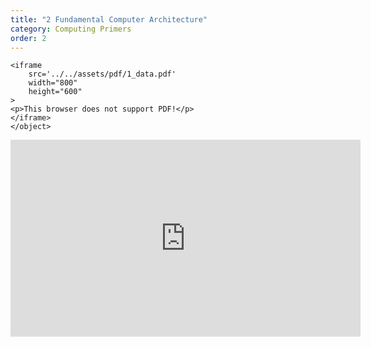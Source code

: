 ```yaml
---
title: "2 Fundamental Computer Architecture"
category: Computing Primers
order: 2
---
```


<div>
    <object
    data='../../assets/pdf/2_fundamental_computer_architecture.pdf'
    type="application/pdf"
    width="800"
    height="600"
    >

    <iframe
        src='../../assets/pdf/1_data.pdf'
        width="800"
        height="600"
    >
    <p>This browser does not support PDF!</p>
    </iframe>
    </object>
</div>

<div>
    <iframe
        width="560" height="315"
        src="https://www.youtube.com/embed/Hb1WDxSoSec"
        title="YouTube video player"
        frameborder="0"
        allow="accelerometer; autoplay; clipboard-write; encrypted-media; gyroscope; picture-in-picture"
        allowfullscreen>
    </iframe>
</div>
